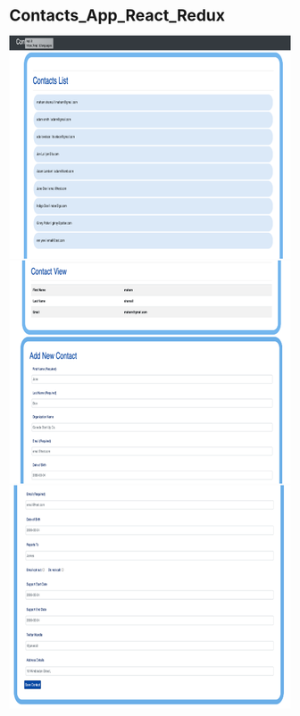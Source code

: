 # Contacts_App_React_Redux

<img src="Screenshot 2021-03-12 at 3.20.56 PM.png" width="1100" height="400">
<img src="Screenshot 2021-03-12 at 3.21.13 PM.png" width="1100" height="400">
<img src="Screenshot 2021-03-12 at 3.21.28 PM.png" width="1100" height="400">
